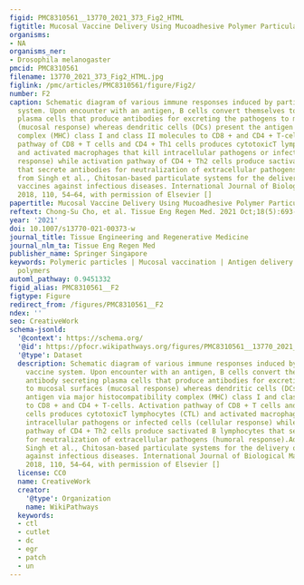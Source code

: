 ```yaml
---
figid: PMC8310561__13770_2021_373_Fig2_HTML
figtitle: Mucosal Vaccine Delivery Using Mucoadhesive Polymer Particulate Systems
organisms:
- NA
organisms_ner:
- Drosophila melanogaster
pmcid: PMC8310561
filename: 13770_2021_373_Fig2_HTML.jpg
figlink: /pmc/articles/PMC8310561/figure/Fig2/
number: F2
caption: Schematic diagram of various immune responses induced by particulate vaccine
  system. Upon encounter with an antigen, B cells convert themselves to antibody secreting
  plasma cells that produce antibodies for excreting the pathogens to mucosal surfaces
  (mucosal response) whereas dendritic cells (DCs) present the antigen via major histocompatibility
  complex (MHC) class I and class II molecules to CD8 + and CD4 + T-cells. Activation
  pathway of CD8 + T cells and CD4 + Th1 cells produces cytotoxicT lymphocytes (CTL)
  and activated macrophages that kill intracellular pathogens or infected cells (cellular
  response) while activation pathway of CD4 + Th2 cells produce sactivated B lymphocytes
  that secrete antibodies for neutralization of extracellular pathogens (humoral response).Adapted
  from Singh et al., Chitosan-based particulate systems for the delivery of mucosal
  vaccines against infectious diseases. International Journal of Biological Macromolecules
  2018, 110, 54–64, with permission of Elsevier []
papertitle: Mucosal Vaccine Delivery Using Mucoadhesive Polymer Particulate Systems.
reftext: Chong-Su Cho, et al. Tissue Eng Regen Med. 2021 Oct;18(5):693-712.
year: '2021'
doi: 10.1007/s13770-021-00373-w
journal_title: Tissue Engineering and Regenerative Medicine
journal_nlm_ta: Tissue Eng Regen Med
publisher_name: Springer Singapore
keywords: Polymeric particles | Mucosal vaccination | Antigen delivery | Mucoadhesive
  polymers
automl_pathway: 0.9451332
figid_alias: PMC8310561__F2
figtype: Figure
redirect_from: /figures/PMC8310561__F2
ndex: ''
seo: CreativeWork
schema-jsonld:
  '@context': https://schema.org/
  '@id': https://pfocr.wikipathways.org/figures/PMC8310561__13770_2021_373_Fig2_HTML.html
  '@type': Dataset
  description: Schematic diagram of various immune responses induced by particulate
    vaccine system. Upon encounter with an antigen, B cells convert themselves to
    antibody secreting plasma cells that produce antibodies for excreting the pathogens
    to mucosal surfaces (mucosal response) whereas dendritic cells (DCs) present the
    antigen via major histocompatibility complex (MHC) class I and class II molecules
    to CD8 + and CD4 + T-cells. Activation pathway of CD8 + T cells and CD4 + Th1
    cells produces cytotoxicT lymphocytes (CTL) and activated macrophages that kill
    intracellular pathogens or infected cells (cellular response) while activation
    pathway of CD4 + Th2 cells produce sactivated B lymphocytes that secrete antibodies
    for neutralization of extracellular pathogens (humoral response).Adapted from
    Singh et al., Chitosan-based particulate systems for the delivery of mucosal vaccines
    against infectious diseases. International Journal of Biological Macromolecules
    2018, 110, 54–64, with permission of Elsevier []
  license: CC0
  name: CreativeWork
  creator:
    '@type': Organization
    name: WikiPathways
  keywords:
  - ctl
  - cutlet
  - dc
  - egr
  - patch
  - un
---
```

